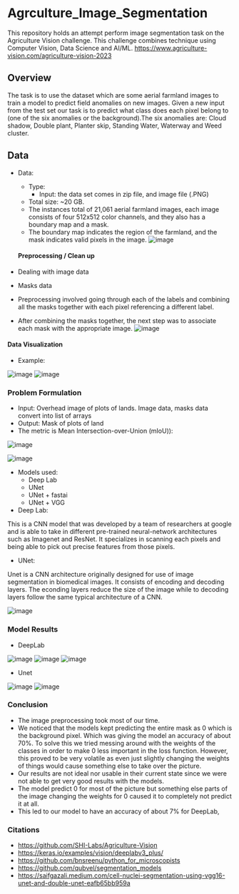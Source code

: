 # Agrculture_Image_Segmentation

This repository holds an attempt perform image segmentation task on the Agriculture Vision challenge. This challenge combines technique using Computer Vision, Data Science and AI/ML. https://www.agriculture-vision.com/agriculture-vision-2023

## Overview
The task is to use the dataset which are some aerial farmland images to train a model to predict field anomalies on new images. Given a new input from the test set our task is to predict what class does each pixel belong to (one of the six anomalies or the background).​The six anomalies are: Cloud shadow, Double plant, Planter skip, Standing Water, Waterway and Weed cluster. 

## Data
* Data:
  * Type: 
    * Input: the data set comes in zip file, and image file (.PNG)
  * Total size: ~20 GB.
  * The instances total of 21,061 aerial farmland images, each image consists of four 512x512 color channels, and they also has a boundary map and a mask. 
  * The boundary map indicates the region of the farmland, and the mask indicates valid pixels in the image. 
![image](https://user-images.githubusercontent.com/89665013/236540282-8d9fbd80-fdb1-4fc1-b71e-677141c23c6e.png)

  #### Preprocessing / Clean up

* Dealing with image data
* Masks data
* Preprocessing involved going through each of the labels and combining all the masks together with each pixel referencing a different label.
* After combining the masks together, the next step was to associate each mask with the appropriate image.
![image](https://user-images.githubusercontent.com/98187543/236552184-1949db0e-deaf-430e-b485-67d557d8921a.png)

 #### Data Visualization
  * Example:
  
![image](https://user-images.githubusercontent.com/98187543/236550315-ff3f7465-7d15-4715-a3b5-7e7b56aceb8c.png)
![image](https://user-images.githubusercontent.com/98187543/236550391-856061a0-ce5a-4eec-a998-91abd9f7550c.png)


### Problem Formulation

  * Input: Overhead image of plots of lands. Image data, masks data convert into list of arrays
  * Output: Mask of plots of land
  * The metric is Mean Intersection-over-Union (mIoU)):

![image](https://user-images.githubusercontent.com/89665013/236550741-2bd5505f-1f35-4b41-9ef3-1e9377097ebd.png)

![image](https://user-images.githubusercontent.com/89665013/236550787-05da44d1-a6d9-4428-87d9-91f850ee3491.png)

  * Models used: 
    * Deep Lab
    * UNet
    * UNet + fastai
    * UNet + VGG
* Deep Lab:

This is a CNN model that was developed by a team of researchers at google and is able to take in different pre-trained neural-network architectures such as Imagenet and ResNet. It specializes in scanning each pixels and being able to pick out precise features from those pixels.


* UNet:

Unet is a CNN architecture originally designed for use of image segmentation in biomedical images. It consists of encoding and decoding layers. The econding layers reduce the size of the image while to decoding layers follow the same typical architecture of a CNN.

![image](https://user-images.githubusercontent.com/98187543/236554037-9534a58a-bf52-48c6-9f4d-1480512218bf.png)


### Model Results

  * DeepLab

 ![image](https://user-images.githubusercontent.com/89665013/236551019-ad66839e-55b8-4f09-b04d-042a305d683a.png)
 ![image](https://user-images.githubusercontent.com/89665013/236551126-23bda62c-97e0-4bb9-9bcc-5d6a14205bd0.png)
 ![image](https://user-images.githubusercontent.com/89665013/236551238-f4571b03-59fd-4b7c-b796-9a19303d9b5b.png)
 
  * Unet

![image](https://user-images.githubusercontent.com/98187543/236554943-5f1531cb-ba17-477f-89dc-a5e593fb154b.png)
![image](https://user-images.githubusercontent.com/98187543/236555114-1ff23906-f3ec-4810-806a-f8b605d1a7ff.png)


### Conclusion
 * The image preprocessing took most of our time. ​
 * We noticed that the models kept predicting the entire mask as 0 which is the background pixel. Which was giving the model an accuracy of about 70%. To solve this we tried messing around with the weights of the classes in order to make 0 less important in the loss function. However, this proved to be very volatile as even just slightly changing the weights of things would cause something else to take over the picture.​
 * Our results are not ideal nor usable in their current state since we were not able to get very good results with the models. ​
 * The model predict 0 for most of the picture but something else parts of the image changing the weights for 0 caused it to completely not predict it at all.​
 * This led to our model to have an accuracy of about 7% for DeepLab,  
### Citations
* https://github.com/SHI-Labs/Agriculture-Vision
* https://keras.io/examples/vision/deeplabv3_plus/
* https://github.com/bnsreenu/python_for_microscopists
* https://github.com/qubvel/segmentation_models
* https://saifgazali.medium.com/cell-nuclei-segmentation-using-vgg16-unet-and-double-unet-eafb65bb959a

